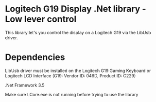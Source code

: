 # Logitech G19 Display .Net library - Low lever control

This library let's you control the display on a Logitech G19 via the LibUsb driver.

# Dependencies
 LibUsb driver must be installed on the Logitech G19 Gaming Keyboard or Logitech LCD Interface
 (G19: Vendor ID: 046D, Product ID: C229)
 
 
 .Net Framework 3.5






Make sure LCore.exe is not running before trying to use the library